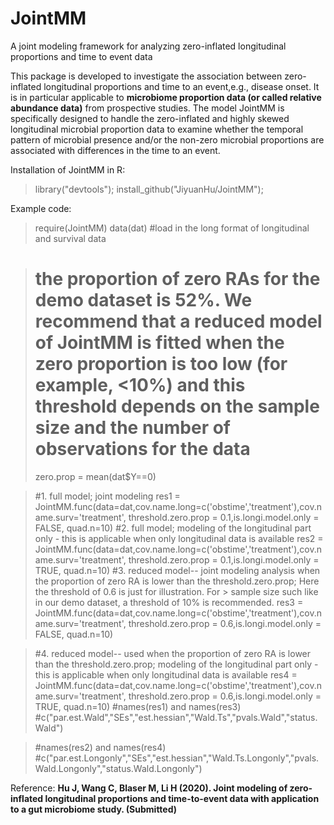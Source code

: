 # JointMM
A joint modeling framework for analyzing zero-inflated longitudinal proportions and time to event data

This package is developed to investigate the association between zero-inflated longitudinal proportions and time to an event,e.g., disease onset. It is in particular applicable to **microbiome proportion data (or called relative abundance data)** from prospective studies. The model JointMM is specifically designed to handle the zero-inflated and highly skewed longitudinal microbial proportion data to examine whether the temporal pattern of microbial presence and/or the non-zero microbial proportions are associated with differences in the time to an event. 

Installation of JointMM in R:

> library("devtools");
> install_github("JiyuanHu/JointMM");

Example code:

> require(JointMM)
> data(dat) #load in the long format of longitudinal and survival data

> # the proportion of zero RAs for the demo dataset is 52%. We recommend that a reduced model of JointMM is fitted when the zero proportion is too low (for example, <10%) and this threshold depends on the sample size and the number of observations for the data
> zero.prop = mean(dat$Y==0)  

> #1. full model; joint modeling
> res1 = JointMM.func(data=dat,cov.name.long=c('obstime','treatment'),cov.name.surv='treatment',
                  threshold.zero.prop = 0.1,is.longi.model.only = FALSE, quad.n=10) 
> #2. full model; modeling of the longitudinal part only - this is applicable when only longitudinal data is available
> res2 = JointMM.func(data=dat,cov.name.long=c('obstime','treatment'),cov.name.surv='treatment',
                  threshold.zero.prop = 0.1,is.longi.model.only = TRUE, quad.n=10) 
> #3. reduced model-- joint modeling analysis when the proportion of zero RA is lower than the threshold.zero.prop; Here the threshold of 0.6 is just for illustration. For > sample size such like in our demo dataset, a threshold of 10\% is recommended.
> res3 = JointMM.func(data=dat,cov.name.long=c('obstime','treatment'),cov.name.surv='treatment',
                  threshold.zero.prop = 0.6,is.longi.model.only = FALSE, quad.n=10) 

> #4. reduced model-- used when the proportion of zero RA is lower than the threshold.zero.prop; modeling of the longitudinal part only - this is applicable when only longitudinal data is available
> res4 = JointMM.func(data=dat,cov.name.long=c('obstime','treatment'),cov.name.surv='treatment',
                  threshold.zero.prop = 0.6,is.longi.model.only = TRUE, quad.n=10) 
> #names(res1) and names(res3) 
> #c("par.est.Wald","SEs","est.hessian","Wald.Ts","pvals.Wald","status.Wald") 

> #names(res2) and names(res4) 
> #c("par.est.Longonly","SEs","est.hessian","Wald.Ts.Longonly","pvals.Wald.Longonly","status.Wald.Longonly")


Reference: **Hu J, Wang C, Blaser M, Li H (2020). Joint modeling of zero-inflated longitudinal proportions and time-to-event data with application to a gut microbiome study. (Submitted)**
